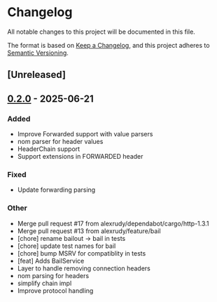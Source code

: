 # Changelog

All notable changes to this project will be documented in this file.

The format is based on [Keep a Changelog](https://keepachangelog.com/en/1.0.0/),
and this project adheres to [Semantic Versioning](https://semver.org/spec/v2.0.0.html).

## [Unreleased]

## [0.2.0](https://github.com/alexrudy/hyproxy/compare/v0.1.0...v0.2.0) - 2025-06-21

### Added

- Improve Forwarded support with value parsers
- nom parser for header values
- HeaderChain support
- Support extensions in FORWARDED header

### Fixed

- Update forwarding parsing

### Other

- Merge pull request #17 from alexrudy/dependabot/cargo/http-1.3.1
- Merge pull request #13 from alexrudy/feature/bail
- [chore] rename bailout -> bail in tests
- [chore] update test names for bail
- [chore] bump MSRV for compatiblity in tests
- [feat] Adds BailService
- Layer to handle removing connection headers
- nom parsing for headers
- simplify chain impl
- Improve protocol handling
